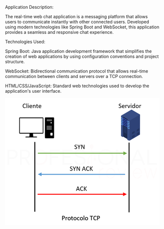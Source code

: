 
Application Description:

The real-time web chat application is a messaging platform that allows users to communicate instantly with other connected users. 
Developed using modern technologies like Spring Boot and WebSocket, this application provides a seamless and responsive chat experience.

Technologies Used:

  Spring Boot: Java application development framework that simplifies the creation of web applications by using configuration conventions and project structure.

  WebSocket: Bidirectional communication protocol that allows real-time communication between clients and servers over a TCP connection.

  HTML/CSS/JavaScript: Standard web technologies used to develop the application's user interface.
  
![protocolo TCP](protocolo-TCP-IP-01.webp)

